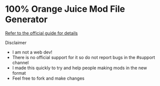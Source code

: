 # 100% Orange Juice Mod File Generator

[Refer to the official guide for details](https://steamcommunity.com/sharedfiles/filedetails/?id=2189405817)

Disclaimer

- I am not a web dev!
- There is no official support for it so do not report bugs in the #support channel
- I made this quickly to try and help people making mods in the new format
- Feel free to fork and make changes

